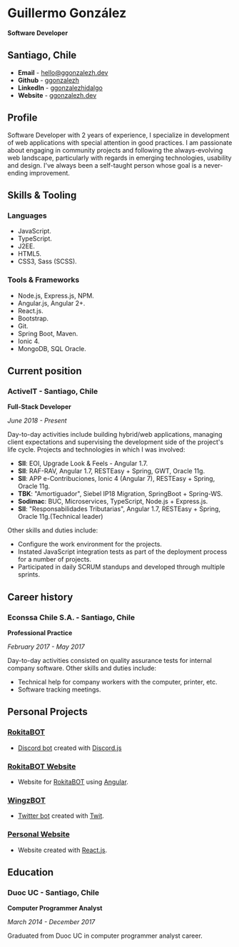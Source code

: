 # Guillermo González

**Software Developer**

## Santiago, Chile
- **Email** - [hello@ggonzalezh.dev](mailto:hello@ggonzalezh.dev)
- **Github** - [ggonzalezh](https://github.com/ggonzalezh)
- **LinkedIn** - [ggonzalezhidalgo](https://www.linkedin.com/in/ggonzalezhidalgo/)
- **Website** - [ggonzalezh.dev](https://ggonzalezh.dev)

## Profile
 Software Developer with 2 years of experience, I specialize in development of web applications with special attention in good practices. I am passionate about engaging in community projects and following the always-evolving web landscape, particularly with regards in emerging technologies, usability and design. I've always been a self-taught person whose goal is a never-ending improvement.

 ## Skills & Tooling
 
 ### Languages
 - JavaScript.
 - TypeScript.
 - J2EE.
 - HTML5.
 - CSS3, Sass (SCSS).

 ### Tools & Frameworks
 - Node.js, Express.js, NPM.
 - Angular.js, Angular 2+.
 - React.js.
 - Bootstrap.
 - Git.
 - Spring Boot, Maven.
 - Ionic 4.
 - MongoDB, SQL Oracle.

## Current position

### ActiveIT - Santiago, Chile
**Full-Stack Developer**

_June 2018 - Present_

Day-to-day activities include building hybrid/web applications, managing client expectations and supervising the development side of the project's life cycle. Projects and technologies in which I was involved:

- **SII**: EOI, Upgrade Look & Feels - Angular 1.7.
- **SII**: RAF-RAV, Angular 1.7, RESTEasy + Spring, GWT, Oracle 11g.
- **SII**: APP e-Contribuciones, Ionic 4 (Angular 7), RESTEasy + Spring, Oracle 11g.
- **TBK**: "Amortiguador", Siebel IP18 Migration, SpringBoot + Spring-WS.
- **Sodimac**: BUC, Microservices, TypeScript, Node.js + Express.js.
- **SII**: "Responsabilidades Tributarias", Angular 1.7, RESTEasy + Spring, Oracle 11g.(Technical leader)

Other skills and duties include:

- Configure the work environment for the projects.
- Instated JavaScript integration tests as part of the deployment process for a number of projects.
- Participated in daily SCRUM standups and developed through multiple sprints.

## Career history

### Econssa Chile S.A. - Santiago, Chile

**Professional Practice**

_February 2017 - May 2017_

Day-to-day activities consisted on quality assurance tests for internal company software. Other skills and duties include:

- Technical help for company workers with the computer, printer, etc.
- Software tracking meetings.

## Personal Projects

### [RokitaBOT](https://github.com/ggonzalezh/rokita-bot)
- [Discord bot](https://discordapp.com/oauth2/authorize?client_id=414719351338565632&scope=bot) created with [Discord.js](https://discord.js.org/#/)

### [RokitaBOT Website](https://github.com/ggonzalezh/rokitabot-web)
- Website for [RokitaBOT](https://github.com/ggonzalezh/rokita-bot) using [Angular](https://angular.io/).

### [WingzBOT](https://github.com/ggonzalezh/wingz-bot)
- [Twitter bot](https://twitter.com/WingzBOT) created with [Twit](https://www.npmjs.com/package/twit).

### [Personal Website](https://ggonzalezh.dev)
- Website created with [React.js](https://github.com/facebook/create-react-app).

## Education

### Duoc UC - Santiago, Chile

**Computer Programmer Analyst**

_March 2014 - December 2017_

Graduated from Duoc UC in computer programmer analyst career.